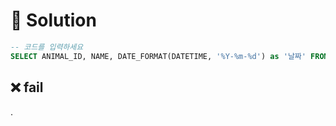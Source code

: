 # 📕 Solution

```sql
-- 코드를 입력하세요
SELECT ANIMAL_ID, NAME, DATE_FORMAT(DATETIME, '%Y-%m-%d') as '날짜' FROM ANIMAL_INS;
```

## ❌ fail

.
